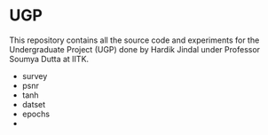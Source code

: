 # UGP

This repository contains all the source code and experiments for the Undergraduate Project (UGP) done by Hardik Jindal under Professor Soumya Dutta at IITK.

- survey
- psnr
- tanh
- datset
- epochs
- 